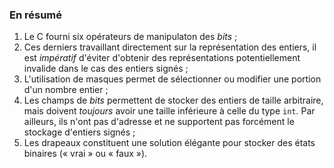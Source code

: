 ### En résumé

1. Le C fourni six opérateurs de manipulaton des *bits* ;
2. Ces derniers travaillant directement sur la représentation des entiers, il est *impératif* d'éviter d'obtenir des représentations potentiellement invalide dans le cas des entiers signés ;
3. L'utilisation de masques permet de sélectionner ou modifier une portion d'un nombre entier ;
4. Les champs de *bits* permettent de stocker des entiers de taille arbitraire, mais doivent *toujours* avoir une taille inférieure à celle du type `int`. Par ailleurs, ils n'ont pas d'adresse et ne supportent pas forcément le stockage d'entiers signés ;
5. Les drapeaux constituent une solution élégante pour stocker des états binaires (« vrai » ou « faux »).
